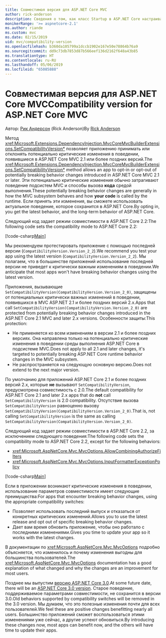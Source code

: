 ```yaml
---
title: Совместимая версия для ASP.NET Core MVC
author: rick-anderson
description: Сведения о том, как класс Startup в ASP.NET Core настраивает службы и конвейер запросов приложения.
monikerRange: '>= aspnetcore-2.1'
ms.author: riande
ms.custom: mvc
ms.date: 02/15/2019
uid: mvc/compatibility-version
ms.openlocfilehash: b360da105799a1dccb1902e167e50e78864b76a9
ms.sourcegitcommit: dd9c73db7853d87b566eef136d2162f648a43b85
ms.translationtype: HT
ms.contentlocale: ru-RU
ms.lasthandoff: 05/06/2019
ms.locfileid: "65085888"
---
```

# <a name="compatibility-version-for-aspnet-core-mvc"></a><span data-ttu-id="ca1c0-103">Совместимая версия для ASP.NET Core MVC</span><span class="sxs-lookup"><span data-stu-id="ca1c0-103">Compatibility version for ASP.NET Core MVC</span></span>

<span data-ttu-id="ca1c0-104">Автор: [Рик Андерсон](https://twitter.com/RickAndMSFT) (Rick Anderson)</span><span class="sxs-lookup"><span data-stu-id="ca1c0-104">By [Rick Anderson](https://twitter.com/RickAndMSFT)</span></span>

<span data-ttu-id="ca1c0-105">Метод <xref:Microsoft.Extensions.DependencyInjection.MvcCoreMvcBuilderExtensions.SetCompatibilityVersion*> позволяет приложению принимать или отклонять потенциально критические изменения в поведении, появившиеся в ASP.NET Core MVC 2.1 или более поздних версий.</span><span class="sxs-lookup"><span data-stu-id="ca1c0-105">The <xref:Microsoft.Extensions.DependencyInjection.MvcCoreMvcBuilderExtensions.SetCompatibilityVersion*> method allows an app to opt-in or opt-out of potentially breaking behavior changes introduced in ASP.NET Core MVC 2.1 or later.</span></span> <span data-ttu-id="ca1c0-106">Эти потенциально критические изменения обычно затрагивают поведение подсистем MVC и способы вызова **кода** средой выполнения.</span><span class="sxs-lookup"><span data-stu-id="ca1c0-106">These potentially breaking behavior changes are generally in how the MVC subsystem behaves and how **your code** is called by the runtime.</span></span> <span data-ttu-id="ca1c0-107">Если принять эти изменения, вы сможете использовать актуальное поведение, которое сохранится в ASP.NET Core.</span><span class="sxs-lookup"><span data-stu-id="ca1c0-107">By opting in, you get the latest behavior, and the long-term behavior of ASP.NET Core.</span></span>

<span data-ttu-id="ca1c0-108">Следующий код задает режим совместимости в ASP.NET Core 2.2:</span><span class="sxs-lookup"><span data-stu-id="ca1c0-108">The following code sets the compatibility mode to ASP.NET Core 2.2:</span></span>

[!code-csharp[Main](compatibility-version/samples/2.x/CompatibilityVersionSample/Startup.cs?name=snippet1)]

<span data-ttu-id="ca1c0-109">Мы рекомендуем протестировать приложение с помощью последней версии (`CompatibilityVersion.Version_2_2`).</span><span class="sxs-lookup"><span data-stu-id="ca1c0-109">We recommend you test your app using the latest version (`CompatibilityVersion.Version_2_2`).</span></span> <span data-ttu-id="ca1c0-110">Мы полагаем, что в большинстве приложений использование последней версии не приведет к критически важным изменениям в поведении.</span><span class="sxs-lookup"><span data-stu-id="ca1c0-110">We anticipate that most apps won't have breaking behavior changes using the latest version.</span></span>

<span data-ttu-id="ca1c0-111">Приложения, вызывающие `SetCompatibilityVersion(CompatibilityVersion.Version_2_0)`, защищены от потенциальных критически важных изменений в поведении, появившихся в MVC ASP.NET 2.1 и более поздних версий 2.x.</span><span class="sxs-lookup"><span data-stu-id="ca1c0-111">Apps that call `SetCompatibilityVersion(CompatibilityVersion.Version_2_0)` are protected from potentially breaking behavior changes introduced in the ASP.NET Core 2.1 MVC and later 2.x versions.</span></span> <span data-ttu-id="ca1c0-112">Особенности защиты:</span><span class="sxs-lookup"><span data-stu-id="ca1c0-112">This protection:</span></span>

* <span data-ttu-id="ca1c0-113">Не применяется ко всем изменениям в версии 2.1 и более поздних версиях. Она направлена только на потенциально критические изменения в поведении среды выполнения ASP.NET Core в подсистеме MVC.</span><span class="sxs-lookup"><span data-stu-id="ca1c0-113">Does not apply to all 2.1 and later changes, it's targeted to potentially breaking ASP.NET Core runtime behavior changes in the MVC subsystem.</span></span>
* <span data-ttu-id="ca1c0-114">Не распространяется на следующую основную версию.</span><span class="sxs-lookup"><span data-stu-id="ca1c0-114">Does not extend to the next major version.</span></span>

<span data-ttu-id="ca1c0-115">По умолчанию для приложений ASP.NET Core 2.1 и более поздних версий 2.x, которые **не** вызывают `SetCompatibilityVersion`, предусмотрена совместимость с 2.0.</span><span class="sxs-lookup"><span data-stu-id="ca1c0-115">The default compatibility for ASP.NET Core 2.1 and later 2.x apps that do **not** call `SetCompatibilityVersion` is 2.0 compatibility.</span></span> <span data-ttu-id="ca1c0-116">Отсутствие вызова `SetCompatibilityVersion` равноценно вызову `SetCompatibilityVersion(CompatibilityVersion.Version_2_0)`.</span><span class="sxs-lookup"><span data-stu-id="ca1c0-116">That is, not calling `SetCompatibilityVersion` is the same as calling `SetCompatibilityVersion(CompatibilityVersion.Version_2_0)`.</span></span>

<span data-ttu-id="ca1c0-117">Следующий код задает режим совместимости в ASP.NET Core 2.2, за исключением следующего поведения:</span><span class="sxs-lookup"><span data-stu-id="ca1c0-117">The following code sets the compatibility mode to ASP.NET Core 2.2, except for the following behaviors:</span></span>

* <xref:Microsoft.AspNetCore.Mvc.MvcOptions.AllowCombiningAuthorizeFilters>
* <xref:Microsoft.AspNetCore.Mvc.MvcOptions.InputFormatterExceptionPolicy>

[!code-csharp[Main](compatibility-version/samples/2.x/CompatibilityVersionSample/Startup2.cs?name=snippet1)]

<span data-ttu-id="ca1c0-118">Если в приложении возникают критические изменения в поведении, использование параметров совместимости имеет следующие преимущества:</span><span class="sxs-lookup"><span data-stu-id="ca1c0-118">For apps that encounter breaking behavior changes, using the appropriate compatibility switches:</span></span>

* <span data-ttu-id="ca1c0-119">Позволяет использовать последний выпуск и отказаться от конкретных критических изменений.</span><span class="sxs-lookup"><span data-stu-id="ca1c0-119">Allows you to use the latest release and opt out of specific breaking behavior changes.</span></span>
* <span data-ttu-id="ca1c0-120">Дает вам время обновить приложение, чтобы оно работало с последними изменениями.</span><span class="sxs-lookup"><span data-stu-id="ca1c0-120">Gives you time to update your app so it works with the latest changes.</span></span>

<span data-ttu-id="ca1c0-121">В документации по <xref:Microsoft.AspNetCore.Mvc.MvcOptions> подробно объясняется, что изменилось и почему изменения выгодны для большинства пользователей.</span><span class="sxs-lookup"><span data-stu-id="ca1c0-121">The <xref:Microsoft.AspNetCore.Mvc.MvcOptions> documentation has a good explanation of what changed and why the changes are an improvement for most users.</span></span>

<span data-ttu-id="ca1c0-122">Позднее мы выпустим [версию ASP.NET Core 3.0](https://github.com/aspnet/Home/wiki/Roadmap).</span><span class="sxs-lookup"><span data-stu-id="ca1c0-122">At some future date, there will be an [ASP.NET Core 3.0 version](https://github.com/aspnet/Home/wiki/Roadmap).</span></span> <span data-ttu-id="ca1c0-123">Старое поведение, поддерживаемое параметрами совместимости, не сохранится в версии 3.0.</span><span class="sxs-lookup"><span data-stu-id="ca1c0-123">Old behaviors supported by compatibility switches will be removed in the 3.0 version.</span></span> <span data-ttu-id="ca1c0-124">Мы думаем, что это полезные изменения почти для всех пользователей.</span><span class="sxs-lookup"><span data-stu-id="ca1c0-124">We feel these are positive changes benefitting nearly all users.</span></span> <span data-ttu-id="ca1c0-125">Большинство приложений сможет воспользоваться этими изменениями уже сейчас, а другие успеют обновиться.</span><span class="sxs-lookup"><span data-stu-id="ca1c0-125">By introducing these changes now, most apps can benefit now, and the others will have time to update their apps.</span></span>
